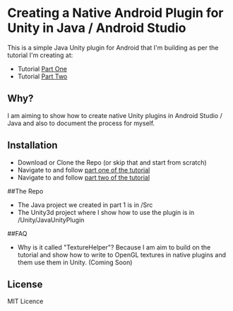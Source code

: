 # Creating a Native Android Plugin for Unity in Java / Android Studio
This is a simple Java Unity plugin for Android that I'm building as per the tutorial I'm creating at:

* Tutorial [Part One](https://markcastle.com/steps-to-create-a-native-android-plugin-for-unity-in-java-using-android-studio-part-1-of-2/)
* Tutorial [Part Two](https://markcastle.com/steps-to-create-a-native-android-plugin-for-unity-in-java-using-android-studio-part-2-of-2/)

## Why?

I am aiming to show how to create native Unity plugins in Android Studio / Java and also to document the process for myself.  

## Installation

* Download or Clone the Repo (or skip that and start from scratch)
* Navigate to and follow [part one of the tutorial](https://markcastle.com/steps-to-create-a-native-android-plugin-for-unity-in-java-using-android-studio-part-1-of-2/)
* Navigate to and follow [part two of the tutorial](https://markcastle.com/steps-to-create-a-native-android-plugin-for-unity-in-java-using-android-studio-part-2-of-2/)

##The Repo

* The Java project we created in part 1 is in /Src
* The Unity3d project where I show how to use the plugin is in /Unity/JavaUnityPlugin

##FAQ
* Why is it called "TextureHelper"?
Because I am aim to build on the tutorial and show how to write to OpenGL textures in native plugins and them use them in Unity. (Coming Soon)

## License

MIT Licence